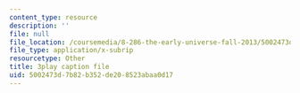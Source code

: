 ```yaml
---
content_type: resource
description: ''
file: null
file_location: /coursemedia/8-286-the-early-universe-fall-2013/5002473d7b82b352de208523abaa0d17_KY91PsqCy_8.srt
file_type: application/x-subrip
resourcetype: Other
title: 3play caption file
uid: 5002473d-7b82-b352-de20-8523abaa0d17
---
```

